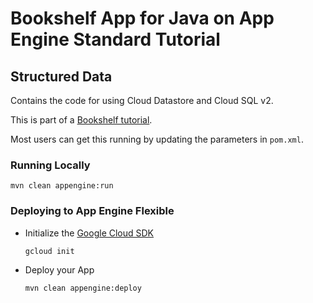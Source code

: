 # Bookshelf App for Java on App Engine Standard Tutorial
## Structured Data

Contains the code for using Cloud Datastore and Cloud SQL v2.

This is part of a [Bookshelf tutorial](https://cloud.google.com/java/getting-started/tutorial-app).

Most users can get this running by updating the parameters in `pom.xml`.

### Running Locally

    mvn clean appengine:run

### Deploying to App Engine Flexible

* Initialize the [Google Cloud SDK]()

    `gcloud init`

* Deploy your App

    `mvn clean appengine:deploy`
